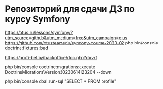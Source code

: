 # Репозиторий для сдачи ДЗ по курсу Symfony

https://otus.ru/lessons/symfony/?utm_source=github&utm_medium=free&utm_campaign=otus
https://github.com/otusteamedu/symfony-course-2023-02
php bin/console doctrine:fixtures:load

https://profi-bel.by/backoffice/doc.php?d=vrf


php bin/console doctrine:migrations:execute DoctrineMigrations\Version20230614123204 --down

php bin/console dbal:run-sql "SELECT * FROM profile" 


